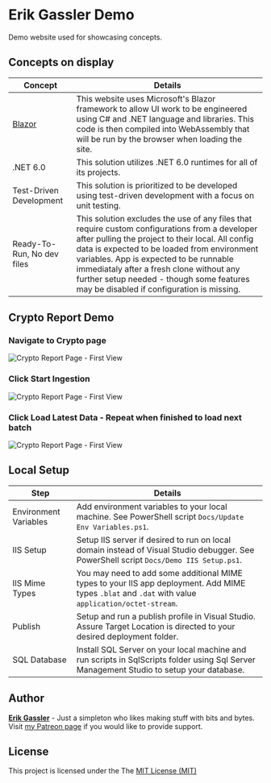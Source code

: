 # Erik Gassler Demo

Demo website used for showcasing concepts.

## Concepts on display

|Concept|Details|
|--|--|
[Blazor](https://dotnet.microsoft.com/apps/aspnet/web-apps/blazor)|This website uses Microsoft's Blazor framework to allow UI work to be engineered using C# and .NET language and libraries. This code is then compiled into WebAssembly that will be run by the browser when loading the site.
.NET 6.0|This solution utilizes .NET 6.0 runtimes for all of its projects.
Test-Driven Development|This solution is prioritized to be developed using test-driven development with a focus on unit testing.
Ready-To-Run, No dev files|This solution excludes the use of any files that require custom configurations from a developer after pulling the project to their local. All config data is expected to be loaded from environment variables. App is expected to be runnable immediataly after a fresh clone without any further setup needed - though some features may be disabled if configuration is missing.

## Crypto Report Demo

### Navigate to Crypto page

![Crypto Report Page - First View](https://raw.github.com/erikgassler/Demo/master/Docs/Crypto-Start.png)

### Click Start Ingestion

![Crypto Report Page - First View](https://raw.github.com/erikgassler/Demo/master/Docs/Crypto-Run-Ingestion.png)

### Click Load Latest Data - Repeat when finished to load next batch

![Crypto Report Page - First View](https://raw.github.com/erikgassler/Demo/master/Docs/Crypto-Run-Report.png)

## Local Setup

|Step|Details|
|--|--|
Environment Variables|Add environment variables to your local machine. See PowerShell script `Docs/Update Env Variables.ps1`.
IIS Setup|Setup IIS server if desired to run on local domain instead of Visual Studio debugger. See PowerShell script `Docs/Demo IIS Setup.ps1`.
IIS Mime Types|You may need to add some additional MIME types to your IIS app deployment. Add MIME types `.blat` and `.dat` with value `application/octet-stream`.
Publish|Setup and run a publish profile in Visual Studio. Assure Target Location is directed to your desired deployment folder.
SQL Database|Install SQL Server on your local machine and run scripts in SqlScripts folder using Sql Server Management Studio to setup your database.

## Author

**[Erik Gassler](https://www.erikgassler.com/home)** - Just a simpleton who likes making stuff with bits and bytes. Visit [my Patreon page](https://www.patreon.com/stoicdreams) if you would like to provide support.

## License

This project is licensed under the The [MIT License (MIT)](https://github.com/erikgassler/Demo/blob/master/Docs/LICENSE.txt)
